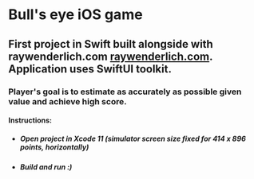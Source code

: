 # **Bull's eye iOS game**

## First project in Swift built alongside with raywenderlich.com [raywenderlich.com](https://www.raywenderlich.com/4919757-your-first-ios-and-swiftui-app). Application uses SwiftUI toolkit.

### Player's goal is to estimate as accurately as possible given value and achieve high score.

#### Instructions:

-   ##### Open project in Xcode 11 (simulator screen size fixed for 414 x 896 points, horizontally)
-   ##### Build and run :)
